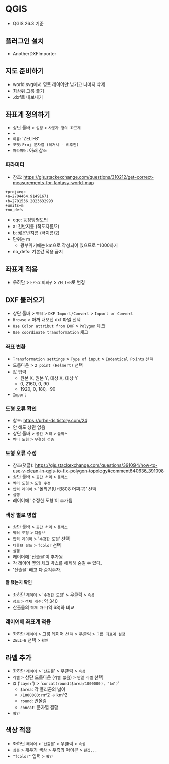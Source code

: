 # QGIS
- QGIS 26.3 기준
## 플러그인 설치
- AnotherDXFImporter
## 지도 준비하기
- world.svg에서  영토 레이어만 남기고 나머지 삭제
- 최상위 그룹 풀기
- .dxf로 내보내기
## 좌표계 정의하기
- 상단 툴바 > `설정` > `사용자 정의 좌표계`
- `+`
- `이름`: 'ZELI-B'
- `포맷`: `Proj 문자열 (레거시 - 비추천)`
- `파라미터`: 아래 참조
### 파라미터
- 참조: https://gis.stackexchange.com/questions/310212/get-correct-measurements-for-fantasy-world-map
```
+proj=eqc
+a=2704464.91491671
+b=2701536.2023632993
+units=m
+no_defs
```
- eqc: 등장방형도법
- a: 긴반지름 (적도지름/2)
- b: 짧은반지름 (극지름/2)
- 단위는 m
    - 광부위키에는 km으로 작성되어 있으므로 *1000하기
- no_defs: 기본값 적용 금지
## 좌표계 적용
- 우하단 > `EPSG:어쩌구` > `ZELI-B`로 변경
## DXF 불러오기
- 상단 툴바 > `벡터` > `DXF Import/Convert` > `Import or Convert`
- `Browse` > 아까 내보낸 dxf 파일 선택
- `Use Color attribut from DXF` > `Polygon` 체크
- `Use coordinate transformation` 체크

### 좌표 변환
- `Transformation settings` > `Type of input` > `Indentical Points` 선택
- 드롭다운 > `2 point (Helmert)` 선택
- 값 입력
    - 원본 X, 원본 Y, 대상 X, 대상 Y
    - 0, 2160, 0, 90
    - 1920, 0, 180, -90
- `Import`
### 도형 오류 확인
- 참조: https://urbn-ds.tistory.com/24
- 안 해도 상관 없음
- 상단 툴바 > `공간 처리` > `툴박스`
- `벡터 도형` > `무결성 검증`
### 도형 오류 수정
- 참조(댓글): https://gis.stackexchange.com/questions/391094/how-to-use-v-clean-in-qgis-to-fix-polygon-topology#comment640636_391098
- 상단 툴바 > `공간 처리` > `툴박스`
- `벡터 도형` > `도형 수정`
- `입력 레이어` > '폴리곤(U+B808 어쩌구)' 선택
- `실행`
- 레이어에 '수정한 도형'이 추가됨
### 색상 별로 병합
- 상단 툴바 > `공간 처리` > `툴박스`
- `벡터 도형` > `디졸브`
- `입력 레이어` > '`수정한 도형`' 선택
- `디졸브 필드` > `fcolor` 선택
- `실행`
- 레이어에 '산출물'이 추가됨
- 각 레이어 옆의 체크 박스를 해제해 숨길 수 있다.
- '산출물' 빼고 다 숨겨주자.
#### 잘 됐는지 확인
- 좌하단 `레이어` > '`수정한 도형`' > 우클릭 > `속성`
- `정보` > `객체 개수`: 약 340
- 산출물의 `객체 개수`(약 68)와 비교
### 레이어에 좌표계 적용
- 좌하단 `레이어` > 그룹 레이어 선택 > 우클릭 > `그룹 좌표계 설정`
- `ZELI-B` 선택 > `확인`
## 라벨 추가
- 좌하단 `레이어` > '`산출물`' > 우클릭 > `속성`
- `라벨` > 상단 드롭다운 (`라벨 없음`) > `단일 라벨` 선택
- `값` ('`Layer`') > '`concat(round($area/1000000), '㎢')`'
    - `$area`: 각 폴리곤의 넓이
    - `/1000000`: m^2 -> km^2
    - `round`: 반올림
    - `concat`: 문자열 결합
- `확인`
## 색상 적용
- 좌하단 `레이어` > '`산출물`' > 우클릭 > `속성`
- `심볼` > 채우기 색상 > 우측의 아이콘 > `편집...`
- `"fcolor"` 입력 > `확인`